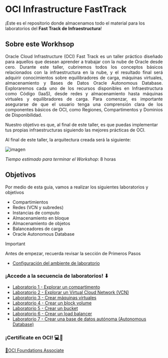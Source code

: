 # OCI Infrastructure FastTrack
  
¡Este es el repositorio donde almacenamos todo el material para los laboratorios del **Fast Track de Infraestructura**!

## Sobre este Workhsop
<p align="justify">
Oracle Cloud Infrastructure (OCI) Fast Track es un taller práctico diseñado para aquellos que desean aprender a trabajar con la nube de Oracle desde cero. Durante este taller, cubriremos todos los conceptos básicos relacionados con la infraestructura en la nube, y el resultado final será adquirir conocimientos sobre equilibradores de carga, máquinas virtuales, almacenamiento y Bases de Datos Oracle Autonomous Database. Exploraremos cada uno de los recursos disponibles en Infraestructura como Código (IaaS), desde redes y almacenamiento hasta máquinas virtuales y equilibradores de carga. Para comenzar, es importante asegurarse de que el usuario tenga una comprensión clara de los componentes básicos de OCI, como Regiones, Compartimentos y Dominios de Disponibilidad.

Nuestro objetivo es que, al final de este taller, es que puedas implementar tus propias infraestructuras siguiendo las mejores prácticas de OCI.
</p>

Al final de este taller, la arquitectura creada será la siguiente:

 ![imagen]( PrimerosPasos/imagenes/ft-architecture-gb.png)

_Tiempo estimado para terminar el Workshop_: 8 horas

## Objetivos
Por medio de esta guia, vamos a realizar los siguientes laboratorios y objetivos
- Compartimientos
- Redes (VCN y subredes)
- Instancias de computo
- Almacenamiento en bloque
- Almacenamiento de objetos
- Balanceadores de carga
- Oracle Autonomous Database 

> [!IMPORTANT]
> Antes de empezar, recuerda revisar la sección de Primeros Pasos

- [Configuración del ambiente de laboratorio](PrimerosPasos/Readme.md)
  
### ¡Accede a la secuencia de laboratorios! ⬇
- [Laboratorio 1 - Explorar un compartimento](Lab1-Compartimentos/Readme.md)
- [Laboratorio 2 - Explorar un Virtual Cloud Network (VCN)](Lab2-VCN/Readme.md)
- [Laboratorio 3 - Crear máquinas virtuales](Lab3-MaquinasVirtuales/Readme.md)
- [Laboratorio 4 - Crear un block volume](Lab4-BlockVolume/Readme.md)
- [Laboratorio 5 - Crear un bucket](Lab5-ObjectStorage/Readme.md)
- [Laboratorio 6 - Crear un load balancer](Lab6-LoadBalancer/Readme.md)
- [Laboratorio 7 - Crear una base de datos autónoma (Autonomous Database)](Lab7-AutonomousDB/Readme.md)



### ¡Certíficate en OCI! 💻🚀

<a href="https://mylearn.oracle.com/ou/learning-path/become-an-oci-foundations-associate-2023/122043"> 🏅OCI Foundations Associate</a>

